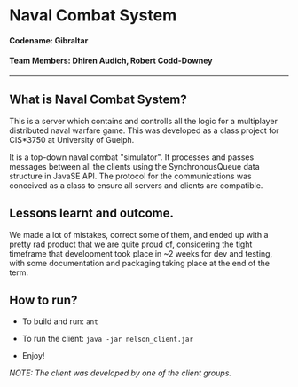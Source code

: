 # Naval Combat System
#### Codename: Gibraltar
#### Team Members: Dhiren Audich, Robert Codd-Downey
***

## What is Naval Combat System?

This is a server which contains and controlls all the logic for a multiplayer distributed naval
warfare game. This was developed as a class project for CIS*3750 at University of Guelph.

It is a top-down naval combat "simulator". It processes and passes messages between all the clients
using the SynchronousQueue data structure in JavaSE API. The protocol for the communications was
conceived as a class to ensure all servers and clients are compatible.

## Lessons learnt and outcome.

We made a lot of mistakes, correct some of them, and ended up with a pretty rad product that we
are quite proud of, considering the tight timeframe that development took place in ~2 weeks for
dev and testing, with some documentation and packaging taking place at the end of the term.

## How to run?

* To build and run:
  `ant`

* To run the client:
  `java -jar nelson_client.jar`

* Enjoy!

*NOTE: The client was developed by one of the client groups.*